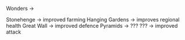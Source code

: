 Wonders ->

Stonehenge -> improved farming
Hanging Gardens -> improves regional health
Great Wall -> improved defence
Pyramids -> ???
??? -> improved attack